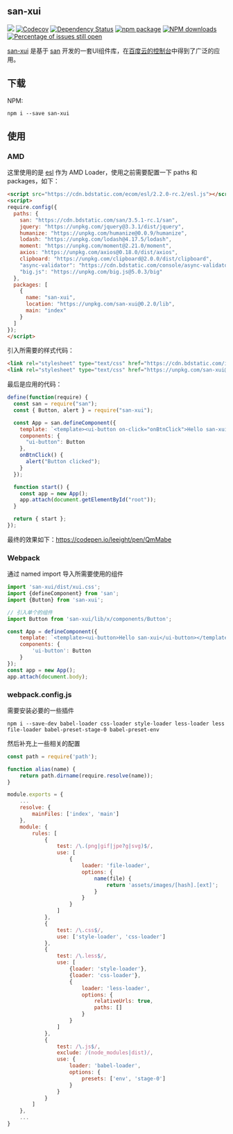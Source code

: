 ## san-xui

[![](https://img.shields.io/travis/ecomfe/san-xui.svg?style=flat-square)](https://travis-ci.org/ecomfe/san-xui)
[![Codecov](https://img.shields.io/codecov/c/github/ecomfe/san-xui/master.svg?style=flat-square)](https://codecov.io/gh/ecomfe/san-xui/branch/master)
[![Dependency Status](https://img.shields.io/gemnasium/react-component/trigger.svg?style=flat-square)](https://gemnasium.com/ecomfe/san-xui)
[![npm package](https://img.shields.io/npm/v/san-xui.svg?style=flat-square)](https://www.npmjs.org/package/san-xui)
[![NPM downloads](http://img.shields.io/npm/dm/san-xui.svg?style=flat-square)](https://npmjs.org/package/san-xui)
[![Percentage of issues still open](http://isitmaintained.com/badge/open/ecomfe/san-xui.svg)](http://isitmaintained.com/project/ecomfe/san-xui "Percentage of issues still open")

[san-xui](http://ecomfe.github.io/san-xui/) 是基于 [san](http://ecomfe.github.io/san/) 开发的一套UI组件库，在[百度云的控制台](https://console.bce.baidu.com)中得到了广泛的应用。

## 下载

NPM:

```
npm i --save san-xui
```

## 使用

### AMD

这里使用的是 [esl](https://github.com/ecomfe/esl) 作为 AMD Loader，使用之前需要配置一下 paths 和 packages，如下：

```html
<script src="https://cdn.bdstatic.com/ecom/esl/2.2.0-rc.2/esl.js"></script>
<script>
require.config({
  paths: {
    san: "https://cdn.bdstatic.com/san/3.5.1-rc.1/san",
    jquery: "https://unpkg.com/jquery@3.3.1/dist/jquery",
    humanize: "https://unpkg.com/humanize@0.0.9/humanize",
    lodash: "https://unpkg.com/lodash@4.17.5/lodash",
    moment: "https://unpkg.com/moment@2.21.0/moment",
    axios: "https://unpkg.com/axios@0.18.0/dist/axios",
    clipboard: "https://unpkg.com/clipboard@2.0.0/dist/clipboard",
    "async-validator": "https://cdn.bdstatic.com/console/async-validator/0.0.0/async-validator.bundle",
    "big.js": "https://unpkg.com/big.js@5.0.3/big"
  },
  packages: [
    {
      name: "san-xui",
      location: "https://unpkg.com/san-xui@0.2.0/lib",
      main: "index"
    }
  ]
});
</script>
```

引入所需要的样式代码：

```html
<link rel="stylesheet" type="text/css" href="https://cdn.bdstatic.com/iconfont/iconfont.css" />
<link rel="stylesheet" type="text/css" href="https://unpkg.com/san-xui@0.2.0/dist/xui.css" />
```

最后是应用的代码：

```js
define(function(require) {
  const san = require("san");
  const { Button, alert } = require("san-xui");

  const App = san.defineComponent({
    template: `<template><ui-button on-click="onBtnClick">Hello san-xui</ui-button></template>`,
    components: {
      "ui-button": Button
    },
    onBtnClick() {
      alert("Button clicked");
    }
  });

  function start() {
    const app = new App();
    app.attach(document.getElementById("root"));
  }

  return { start };
});
```

最终的效果如下：<https://codepen.io/leeight/pen/QmMabe>

### Webpack

通过 named import 导入所需要使用的组件

```js
import 'san-xui/dist/xui.css';
import {defineComponent} from 'san';
import {Button} from 'san-xui';

// 引入单个的组件
import Button from 'san-xui/lib/x/components/Button';

const App = defineComponent({
    template: `<template><ui-button>Hello san-xui</ui-button></template>`,
    components: {
        'ui-button': Button
    }
});
const app = new App();
app.attach(document.body);
```

### webpack.config.js

需要安装必要的一些插件

```
npm i --save-dev babel-loader css-loader style-loader less-loader less file-loader babel-preset-stage-0 babel-preset-env
```

然后补充上一些相关的配置

```js
const path = require('path');

function alias(name) {
    return path.dirname(require.resolve(name));
}

module.exports = {
    ...
    resolve: {
        mainFiles: ['index', 'main']
    },
    module: {
        rules: [
            {
                test: /\.(png|gif|jpe?g|svg)$/,
                use: [
                    {
                        loader: 'file-loader',
                        options: {
                            name(file) {
                                return 'assets/images/[hash].[ext]';
                            }
                        }
                    }
                ]
            },
            {
                test: /\.css$/,
                use: ['style-loader', 'css-loader']
            },
            {
                test: /\.less$/,
                use: [
                    {loader: 'style-loader'},
                    {loader: 'css-loader'},
                    {
                        loader: 'less-loader',
                        options: {
                            relativeUrls: true,
                            paths: []
                        }
                    }
                ]
            },
            {
                test: /\.js$/,
                exclude: /(node_modules|dist)/,
                use: {
                    loader: 'babel-loader',
                    options: {
                        presets: ['env', 'stage-0']
                    }
                }
            }
        ]
    },
    ...
}
```

